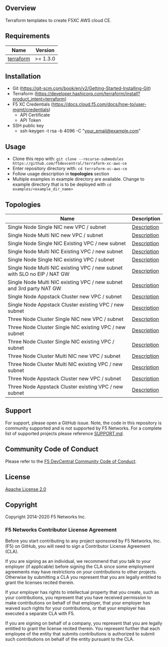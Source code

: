 ## Overview

Terraform templates to create F5XC AWS cloud CE.

## Requirements

| Name                                                                                     | Version   |
|------------------------------------------------------------------------------------------|-----------|
| <a name="requirement_terraform"></a> [terraform](https://github.com/hashicorp/terraform) | \>= 1.3.0 |

## Installation

- Git (https://git-scm.com/book/en/v2/Getting-Started-Installing-Git)
- Terraform (https://developer.hashicorp.com/terraform/install?product_intent=terraform)
- F5 XC Credentials (https://docs.cloud.f5.com/docs/how-to/user-mgmt/credentials)
    * API Certificate
    * API Token
- SSH public key
    * ssh-keygen -t rsa -b 4096 -C "your_email@example.com"

## Usage

- Clone this repo with: `git clone --recurse-submodules https://github.com/f5devcentral/terraform-xc-aws-ce`
- Enter repository directory with: `cd terraform-xc-aws-ce`
- Follow usage description in __topologies__ section
- Multiple examples in example directory are available. Change to example directory that is to be deployed
  with `cd examples/<example_dir_name>`

## Topologies

| Name                                                                     | Description                                                                                      |
|--------------------------------------------------------------------------|--------------------------------------------------------------------------------------------------|
| Single Node Single NIC new VPC / subnet                                  | [Description](examples/single_node_single_nic_new_vpc_new_subnet/README.md)                      |
| Single Node Multi NIC new VPC / subnet                                   | [Description](examples/single_node_multi_nic_new_vpc_new_subnet/README.md)                       |
| Single Node Single NIC Existing VPC / new subnet                         | [Description](examples/single_node_single_nic_existing_vpc_new_subnet/README.md)                 |
| Single Node Multi NIC Existing VPC / new subnet                          | [Description](examples/single_node_multi_nic_existing_vpc_new_subnet/README.md)                  |
| Single Node Single NIC existing VPC / subnet                             | [Description](examples/single_node_single_nic_existing_vpc_existing_subnet/README.md)            |
| Single Node Multi NIC existing VPC / new subnet with SLO no EIP / NAT GW | [Description](examples/single_node_multi_nic_existing_vpc_and_subnet_nat_no_eip/README.md)       |
| Single Node Multi NIC existing VPC / new subnet and 3rd party NAT GW     | [Description](examples/single_node_multi_nic_existing_vpc_new_subnet_3rd_party_nat_gw/README.md) |
| Single Node Appstack Cluster new VPC / subnet                            | [Description](examples/single_node_cluster_appstack_new_vpc_new_subnet/README.md)                |
| Single Node Appstack Cluster existing VPC / new subnet                   | [Description](examples/single_node_cluster_appstack_existing_vpc_new_subnet/README.md)           |
| Three Node Cluster Single NIC new VPC / subnet                           | [Description](examples/three_node_cluster_single_nic_new_vpc_new_subnet/README.md)               |
| Three Node Cluster Single NIC existing VPC / new subnet                  | [Description](examples/three_node_cluster_single_nic_existing_vpc_new_subnet/README.md)          |
| Three Node Cluster Single NIC existing VPC / subnet                      | [Description](examples/three_node_cluster_single_nic_existing_vpc_existing_subnet/README.md)     |
| Three Node Cluster Multi NIC new VPC / subnet                            | [Description](examples/three_node_cluster_multi_nic_new_vpc_new_subnet/README.md)                |
| Three Node Cluster Multi NIC existing VPC / new subnet                   | [Description](examples/three_node_cluster_multi_nic_existing_vpc_new_subnet/README.md)           |
| Three Node Appstack Cluster new VPC / subnet                             | [Description](examples/three_node_cluster_appstack_new_vpc_new_subnet/README.md)                 |
| Three Node Appstack Cluster existing VPC / new subnet                    | [Description](examples/three_node_cluster_appstack_existing_vpc_new_subnet/README.md)            |

## Support

For support, please open a GitHub issue. Note, the code in this repository is community supported and is not supported
by F5 Networks. For a complete list of supported projects please reference [SUPPORT.md](SUPPORT.md).

## Community Code of Conduct

Please refer to the [F5 DevCentral Community Code of Conduct](code_of_conduct.md).

## License

[Apache License 2.0](LICENSE)

## Copyright

Copyright 2014-2020 F5 Networks Inc.

### F5 Networks Contributor License Agreement

Before you start contributing to any project sponsored by F5 Networks, Inc. (F5) on GitHub, you will need to sign a
Contributor License Agreement (CLA).

If you are signing as an individual, we recommend that you talk to your employer (if applicable) before signing the CLA
since some employment agreements may have restrictions on your contributions to other projects.
Otherwise by submitting a CLA you represent that you are legally entitled to grant the licenses recited therein.

If your employer has rights to intellectual property that you create, such as your contributions, you represent that you
have received permission to make contributions on behalf of that employer, that your employer has waived such rights for
your contributions, or that your employer has executed a separate CLA with F5.

If you are signing on behalf of a company, you represent that you are legally entitled to grant the license recited
therein.
You represent further that each employee of the entity that submits contributions is authorized to submit such
contributions on behalf of the entity pursuant to the CLA.
